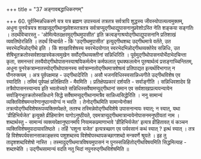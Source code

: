 +++
title = "37 अङ्गावबद्धाधिकरणम्"

+++
60. पूर्वस्मिन्नधिकरणे यत्र यत्र ब्रह्मण उपास्यत्वं तत्रतत्र सर्वत्रापि शुद्धस्य जीवस्योपात्यत्वमुक्तम्, अधुना पुनर्यत्रयत्र शाखासूद्गीथानुप्रवेशस्तत्रतत्र सर्वत्राप्युद्गीथाद्युपासनानुप्रवेशोऽस्ति नेति शङ्कया सङ्गतिः । तदर्थविचारस्तु - 'ओमित्येतदक्षरमुद्गीथमुपासीत' इति क्रत्वङ्गाश्रयोद्गीथाद्युपासनानि प्रतिशाखं व्यवतिष्ठेरन्निति । तदर्थं विचार्यते - किं 'उद्गीथमुपासीत' इत्युद्गीथशब्द उद्गीथमात्रे वर्तते, उत स्वरभेदभिन्नोद्गीथे इति । किं शाखाविशेषस्य स्वरभेदयोगात् स्वरभेदभिन्नोद्गीथव्यक्तेरेव सन्निधिः, उत शेषिभूतक्रतोस्सर्वशाखास्वेकत्वमुखेन सर्वोद्गीथव्यक्तीनां सन्निधिरिति । पूर्वमुद्गीथोपासनयोर्भेदाभेदचिन्ता कृता, समनन्तरं तस्यैवोद्गीथोपासनस्याश्रयिकर्मत्वेन कर्मफलात् पृथक्फलत्वेन पूरुषार्थत्वं प्रसङ्गाच्चिन्तितम्, अधुना पुनरेकत्राम्नातस्योद्गीथोपासनस्य सर्वत्राम्नातोद्गीथमात्रशेषत्वं प्रतिपाद्यत इत्यर्थविभागात् न पौनरुक्त्यम् । अत्र पूर्वपक्षमाह - उद्गीथादेरिति । असौ भजनविधिस्स्वसान्निध्यगीते उद्गीथविशेष एव स्यादिति । तमिमं पूर्वपक्षं प्रतिक्षिपति - मैवमिति । प्रतिक्षेपप्रकारं दर्शयति - सर्वाङ्गीति । सन्निधिवशादेव हि तत्रैवोपासनस्यान्वय इति भवतोच्यते सन्निधिस्सर्वेषामप्युद्गीथानां समान एव सर्वशाखाप्रत्ययन्यायेन सर्वाङ्गिभूतक्रतोस्सन्निधाने सिद्धे सर्वेषामप्युद्गीथानामत्रैव सान्निध्यसिद्धेरिति । ननु सामान्यं व्यक्तिविशेषमन्तरेणानुष्ठानयोग्यं न भवति । तेनोद्गीथमिति सामान्येनोक्तं तत्रत्योद्गीथविशेषरूपव्यक्तिमपेक्षते, ततश्च तस्मिन्नेवोद्गीथविशेषे उपासनान्वयः स्यात्; न स्यात्, यथा 'व्रीहिभिर्यजेत' इत्युक्ते व्रीहिमात्रेण यागोऽनुष्ठीयते, एवमत्राप्युद्गीथमात्रान्वयेनोपासनमनुष्ठीयतां नाम । शब्दार्थस्तु - सामान्यं व्यक्त्यपेक्षानुष्ठानमपि नियामकप्रमाणाभावे 'व्रीहिभिर्यजेत' इत्यत्र व्रीहितावत् यं कञ्चन व्यक्तिविशेषमुपादायावतिष्ठते । तर्हि 'पशुना यजेत' इत्यत्रच्छाग एव पर्यवसानं कथं स्यात् ? इत्थं स्यात् । तत्र हि विशेषपर्यवसानसाकाङ्क्षस्य पशुशब्दस्य विशेषोपस्थापकच्छागशब्दो मन्त्रवर्णे श्रूयते । इह तु तादृशशब्दविशेषो नास्ति । तस्मादुद्गीथमात्रविषयमुपासनं न पुनस्सन्निहितोद्गीथविषयमिति सिद्धमित्याह - शब्दश्चेति । उद्गीथसामान्यं वदति नतु भिदां नपुनरुद्गीथविशेषमिति ॥